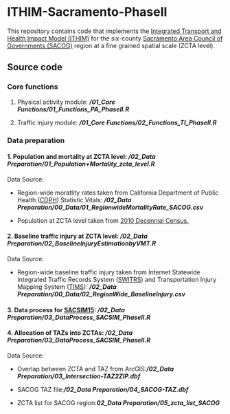 # ITHIM-Sacramento-PhaseII
This repository contains code that implements the [Integrated Transport and Health Impact Model (ITHIM)](http://www.cedar.iph.cam.ac.uk/research/modelling/ithim/) for the six-county [Sacramento Area Council of Governments (SACOG)](http://www.sacog.org) region at a fine grained spatial scale (ZCTA level).

## Source code ##

### Core functions ###

1. Physical activity module: ***/01_Core Functions/01_Functions_PA_PhaseII.R***

2. Traffic injury module: ***/01_Core Functions/02_Functions_TI_PhaseII.R***

### Data preparation ###

#### 1. Population and mortality at ZCTA level: ***/02_Data Preparation/01_Population+Mortality_zcta_level.R***

Data Source: 

* Region-wide moratlity rates taken from California Department of Public Health ([CDPH](http://https://www.cdph.ca.gov/Programs/CHSI/Pages/Data-and-Statistics-.aspx)) Statistic Vitals: ***/02_Data Preparation/00_Data/01_RegionwideMortalityRate_SACOG.csv***

* Population at ZCTA level taken from [2010 Decennial Census.](https://www.census.gov/programs-surveys/decennial-census/decade.2010.html)

#### 2. Baseline traffic injury at ZCTA level: ***/02_Data Preparation/02_BaselineInjuryEstimationbyVMT.R***

Data Source: 

* Region-wide baseline traffic injury taken from Internet Statewide Integrated Traffic Records System ([SWITRS](https://www.chp.ca.gov/programs-services/services-information/switrs-internet-statewide-integrated-traffic-records-system)) and Transportation Injury Mapping System ([TIMS](https://tims.berkeley.edu)): ***/02_Data Preparation/00_Data/02_RegionWide_BaselineInjury.csv***

#### 3. Data process for [SACSIM15](http://www.sacog.org/sites/main/files/file-attachments/plnrscmte_sacog_travel_model_wkshp_27mar2014.pdf): ***/02_Data Preparation/03_DataProcess_SACSIM_PhaseII.R***

#### 4. Allocation of TAZs into ZCTAs: ***/02_Data Preparation/03_DataProcess_SACSIM_PhaseII.R***

Data Source: 

* Overlap between ZCTA and TAZ from ArcGIS:***/02_Data Preparation/03_Intersection-TAZ2ZIP.dbf***

* SACOG TAZ file:***/02_Data Preparation/04_SACOG-TAZ.dbf***

* ZCTA list for SACOG region:***02_Data Preparation/05_zcta_list_SACOG***


